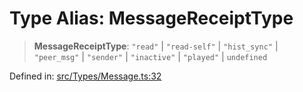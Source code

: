 # Type Alias: MessageReceiptType

> **MessageReceiptType**: `"read"` \| `"read-self"` \| `"hist_sync"` \| `"peer_msg"` \| `"sender"` \| `"inactive"` \| `"played"` \| `undefined`

Defined in: [src/Types/Message.ts:32](https://github.com/Fokusdotid/Baileys/blob/b457796e9982984bfe7323cdd6fea8bc613c4ed0/src/Types/Message.ts#L32)
